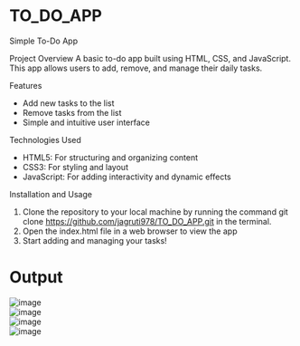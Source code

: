 # TO_DO_APP
 Simple To-Do App
 
Project Overview
A basic to-do app built using HTML, CSS, and JavaScript. This app allows users to add, remove, and manage their daily tasks.

Features
- Add new tasks to the list
- Remove tasks from the list
- Simple and intuitive user interface

Technologies Used
- HTML5: For structuring and organizing content
- CSS3: For styling and layout
- JavaScript: For adding interactivity and dynamic effects

Installation and Usage
1. Clone the repository to your local machine by running the command git clone https://github.com/jagruti978/TO_DO_APP.git in the terminal.
2. Open the index.html file in a web browser to view the app
3. Start adding and managing your tasks!

# Output
![image](https://github.com/user-attachments/assets/f8d4cf62-4fb8-40fc-9f9b-e3166f8ae92a) <br>
![image](https://github.com/user-attachments/assets/7c89d430-2cba-41f5-bcb5-edb146894148) <br>
![image](https://github.com/user-attachments/assets/522c4c0c-2f6d-4e46-ae38-465de5b360bd) <br>
![image](https://github.com/user-attachments/assets/2b628d93-ee25-43fc-8bf4-119631a4b3c4)




